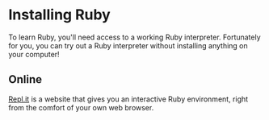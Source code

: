 # Installing Ruby

To learn Ruby, you'll need access to a working Ruby interpreter. Fortunately for you, you can try out a Ruby interpreter without installing anything on your computer!

## Online

[Repl.it](https://repl.it/languages/ruby) is a website that gives you an interactive Ruby environment, right from the comfort of your own web browser.

##